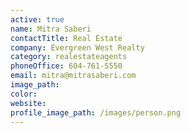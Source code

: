 ```yaml
---
active: true
name: Mitra Saberi
contactTitle: Real Estate
company: Evergreen West Realty
category: realestateagents
phoneOffice: 604-761-5550
email: mitra@mitrasaberi.com
image_path:
color:
website:
profile_image_path: /images/person.png
---
```



